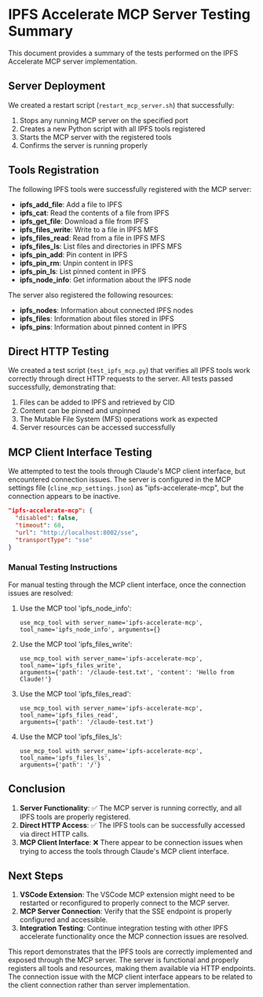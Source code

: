 # IPFS Accelerate MCP Server Testing Summary

This document provides a summary of the tests performed on the IPFS Accelerate MCP server implementation.

## Server Deployment

We created a restart script (`restart_mcp_server.sh`) that successfully:

1. Stops any running MCP server on the specified port
2. Creates a new Python script with all IPFS tools registered
3. Starts the MCP server with the registered tools
4. Confirms the server is running properly

## Tools Registration

The following IPFS tools were successfully registered with the MCP server:

- **ipfs_add_file**: Add a file to IPFS
- **ipfs_cat**: Read the contents of a file from IPFS
- **ipfs_get_file**: Download a file from IPFS
- **ipfs_files_write**: Write to a file in IPFS MFS
- **ipfs_files_read**: Read from a file in IPFS MFS
- **ipfs_files_ls**: List files and directories in IPFS MFS
- **ipfs_pin_add**: Pin content in IPFS
- **ipfs_pin_rm**: Unpin content in IPFS
- **ipfs_pin_ls**: List pinned content in IPFS
- **ipfs_node_info**: Get information about the IPFS node

The server also registered the following resources:

- **ipfs_nodes**: Information about connected IPFS nodes
- **ipfs_files**: Information about files stored in IPFS
- **ipfs_pins**: Information about pinned content in IPFS

## Direct HTTP Testing

We created a test script (`test_ipfs_mcp.py`) that verifies all IPFS tools work correctly through direct HTTP requests to the server. All tests passed successfully, demonstrating that:

1. Files can be added to IPFS and retrieved by CID
2. Content can be pinned and unpinned
3. The Mutable File System (MFS) operations work as expected
4. Server resources can be accessed successfully

## MCP Client Interface Testing

We attempted to test the tools through Claude's MCP client interface, but encountered connection issues. The server is configured in the MCP settings file (`cline_mcp_settings.json`) as "ipfs-accelerate-mcp", but the connection appears to be inactive.

```json
"ipfs-accelerate-mcp": {
  "disabled": false,
  "timeout": 60,
  "url": "http://localhost:8002/sse",
  "transportType": "sse"
}
```

### Manual Testing Instructions

For manual testing through the MCP client interface, once the connection issues are resolved:

1. Use the MCP tool 'ipfs_node_info':
   ```
   use_mcp_tool with server_name='ipfs-accelerate-mcp', tool_name='ipfs_node_info', arguments={}
   ```

2. Use the MCP tool 'ipfs_files_write':
   ```
   use_mcp_tool with server_name='ipfs-accelerate-mcp', tool_name='ipfs_files_write', 
   arguments={'path': '/claude-test.txt', 'content': 'Hello from Claude!'}
   ```

3. Use the MCP tool 'ipfs_files_read':
   ```
   use_mcp_tool with server_name='ipfs-accelerate-mcp', tool_name='ipfs_files_read', 
   arguments={'path': '/claude-test.txt'}
   ```

4. Use the MCP tool 'ipfs_files_ls':
   ```
   use_mcp_tool with server_name='ipfs-accelerate-mcp', tool_name='ipfs_files_ls', 
   arguments={'path': '/'}
   ```

## Conclusion

1. **Server Functionality**: ✅ The MCP server is running correctly, and all IPFS tools are properly registered.
2. **Direct HTTP Access**: ✅ The IPFS tools can be successfully accessed via direct HTTP calls.
3. **MCP Client Interface**: ❌ There appear to be connection issues when trying to access the tools through Claude's MCP client interface.

## Next Steps

1. **VSCode Extension**: The VSCode MCP extension might need to be restarted or reconfigured to properly connect to the MCP server.
2. **MCP Server Connection**: Verify that the SSE endpoint is properly configured and accessible.
3. **Integration Testing**: Continue integration testing with other IPFS accelerate functionality once the MCP connection issues are resolved.

This report demonstrates that the IPFS tools are correctly implemented and exposed through the MCP server. The server is functional and properly registers all tools and resources, making them available via HTTP endpoints. The connection issue with the MCP client interface appears to be related to the client connection rather than server implementation.
